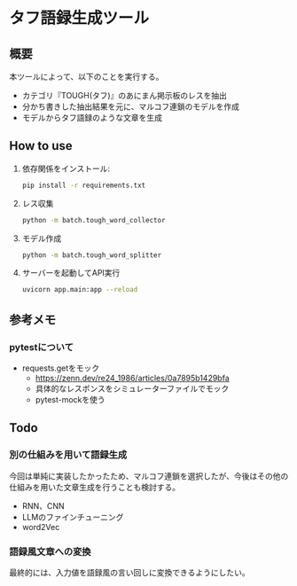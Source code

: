 # タフ語録生成ツール

## 概要

本ツールによって、以下のことを実行する。
* カテゴリ『TOUGH(タフ)』のあにまん掲示板のレスを抽出
* 分かち書きした抽出結果を元に、マルコフ連鎖のモデルを作成
* モデルからタフ語録のような文章を生成

## How to use

1. 依存関係をインストール:

   ```bash
   pip install -r requirements.txt
   ```

2. レス収集

   ```bash
   python -m batch.tough_word_collector
   ```

3. モデル作成

   ```bash
   python -m batch.tough_word_splitter
   ```

4. サーバーを起動してAPI実行

   ```bash
   uvicorn app.main:app --reload
   ```

## 参考メモ

### pytestについて

* requests.getをモック
  * https://zenn.dev/re24_1986/articles/0a7895b1429bfa
  * 具体的なレスポンスをシミュレーターファイルでモック
  * pytest-mockを使う

## Todo

### 別の仕組みを用いて語録生成

今回は単純に実装したかったため、マルコフ連鎖を選択したが、今後はその他の仕組みを用いた文章生成を行うことも検討する。

  * RNN、CNN
  * LLMのファインチューニング
  * word2Vec

### 語録風文章への変換

最終的には、入力値を語録風の言い回しに変換できるようにしたい。
